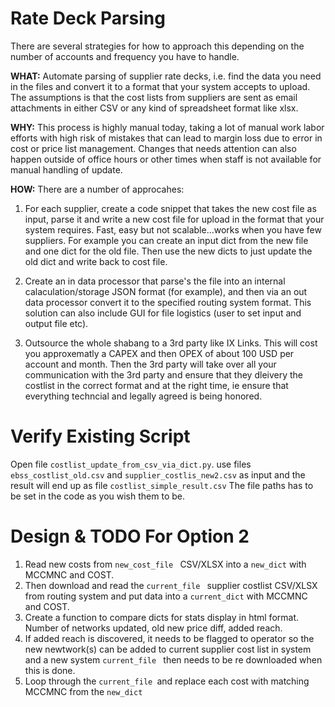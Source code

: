 # Rate Deck Parsing
There are several strategies for how to approach this depending on the number of accounts and frequency you have to handle. 

**WHAT:** Automate parsing of supplier rate decks, i.e. find the data you need in the files and convert it to a format that your system accepts to upload. The assumptions is that the cost lists from suppliers are sent as email attachments in either CSV or any kind of spreadsheet format like xlsx. 

**WHY:** This process is highly manual today, taking a lot of manual work labor efforts with high risk of mistakes that can lead to margin loss due to error in cost or price list management. Changes that needs attention can also happen outside of office hours or other times when staff is not available for manual handling of update. 

**HOW:**
There are a number of approcahes: 

1. For each supplier, create a code snippet that takes the new cost file as input, parse it and write a new cost file for upload in the format that your system requires. Fast, easy but not scalable...works when you have few suppliers. For example you can create an input dict from the new file and one dict for the old file. Then use the new dicts to just update the old dict and write back to cost file. 

2. Create an in data processor that parse's the file into an internal calaculation/storage JSON format (for example), and then via an out data processor convert it to the specified routing system format. This solution can also include GUI for file logistics (user to set input and output file etc). 

3. Outsource the whole shabang to a 3rd party like IX Links. This will cost you approxematly a CAPEX and then OPEX of about 100 USD per account and month. Then the 3rd party will take over all your communication with the 3rd party and ensure that they dleivery the costlist in the correct format and at the right time, ie ensure that everything techncial and legally agreed is being honored. 


# Verify Existing Script #

Open file `costlist_update_from_csv_via_dict.py`. use files `ebss_costlist_old.csv` and `supplier_costlis_new2.csv` as input and the result will end up as file `costlist_simple_result.csv` The file paths has to be set in the code as you wish them to be. 

# Design & TODO For Option 2 # 

1. Read new costs from `new_cost_file ` CSV/XLSX into a ` new_dict ` with MCCMNC and COST. 
2. Then download and read the `current_file ` supplier costlist CSV/XLSX from routing system and put data into a ` current_dict ` with MCCMNC and COST. 
3. Create a function to compare dicts for stats display in html format. Number of networks updated, old new price diff, added reach. 
4. If added reach is discovered, it needs to be flagged to operator so the new newtwork(s) can be added to current supplier cost list in system and a new system `current_file ` then needs to be re downloaded when this is done. 
4. Loop through the `current_file `and replace each cost with matching MCCMNC from the ` new_dict `
